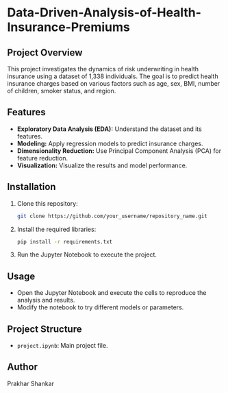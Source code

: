 # Data-Driven-Analysis-of-Health-Insurance-Premiums

## Project Overview
This project investigates the dynamics of risk underwriting in health insurance using a dataset of 1,338 individuals. The goal is to predict health insurance charges based on various factors such as age, sex, BMI, number of children, smoker status, and region.

## Features
- **Exploratory Data Analysis (EDA):** Understand the dataset and its features.
- **Modeling:** Apply regression models to predict insurance charges.
- **Dimensionality Reduction:** Use Principal Component Analysis (PCA) for feature reduction.
- **Visualization:** Visualize the results and model performance.

## Installation
1. Clone this repository:
    ```bash
    git clone https://github.com/your_username/repository_name.git
    ```
2. Install the required libraries:
    ```bash
    pip install -r requirements.txt
    ```
3. Run the Jupyter Notebook to execute the project.

## Usage
- Open the Jupyter Notebook and execute the cells to reproduce the analysis and results.
- Modify the notebook to try different models or parameters.

## Project Structure
- `project.ipynb`: Main project file.

## Author
Prakhar Shankar
